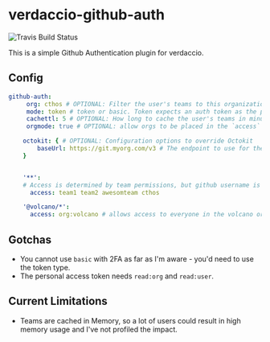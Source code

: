 # verdaccio-github-auth

![Travis Build Status](https://travis-ci.org/cthonic-studios/verdaccio-github-auth.svg?branch=master)

This is a simple Github Authentication plugin for verdaccio. 

## Config

```yml
github-auth:
     org: cthos # OPTIONAL: Filter the user's teams to this organization
     mode: token # token or basic. Token expects an auth token as the password. Basic is raw username/password for github. DEFAULT: token
     cachettl: 5 # OPTIONAL: How long to cache the user's teams in minutes. DEFAULT: 5
     orgmode: true # OPTIONAL: allow orgs to be placed in the `access` stanza.

    octokit: { # OPTIONAL: Configuration options to override Octokit
        baseUrl: https://git.myorg.com/v3 # The endpoint to use for the Github API
    }


    '**':
    # Access is determined by team permissions, but github username is also valid.
      access: team1 team2 awesomteam cthos

    '@volcano/*':
      access: org:volcano # allows access to everyone in the volcano org
```

## Gotchas

* You cannot use `basic` with 2FA as far as I'm aware - you'd need to use the token type.
* The personal access token needs `read:org` and `read:user`. 

## Current Limitations

* Teams are cached in Memory, so a lot of users could result in high memory usage and I've not profiled the impact.